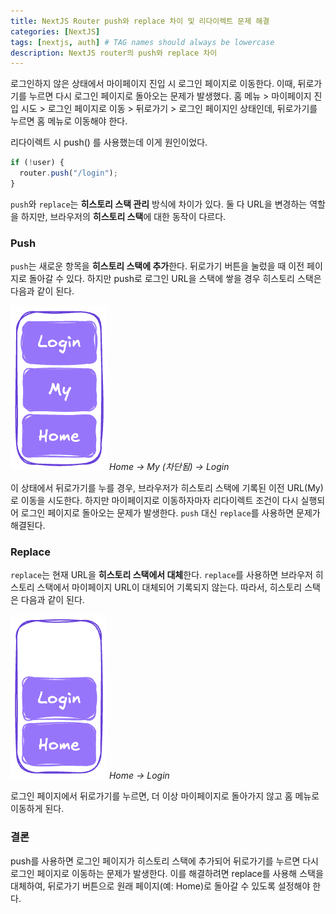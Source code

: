 ```yaml
---
title: NextJS Router push와 replace 차이 및 리다이렉트 문제 해결
categories: [NextJS]
tags: [nextjs, auth] # TAG names should always be lowercase
description: NextJS router의 push와 replace 차이
---
```


로그인하지 않은 상태에서 마이페이지 진입 시 로그인 페이지로 이동한다. 이때, 뒤로가기를 누르면 다시 로그인 페이지로 돌아오는 문제가 발생했다.
홈 메뉴 > 마이페이지 진입 시도 > 로그인 페이지로 이동 > 뒤로가기 > 로그인 페이지인 상태인데, 뒤로가기를 누르면 홈 메뉴로 이동해야 한다.

리다이렉트 시 push() 를 사용했는데 이게 원인이었다.

```ts
if (!user) {
  router.push("/login");
}
```

`push`와 `replace`는 **히스토리 스택 관리** 방식에 차이가 있다. 둘 다 URL을 변경하는 역할을 하지만, 브라우저의 **히스토리 스택**에 대한 동작이 다르다.

### Push

`push`는 새로운 항목을 **히스토리 스택에 추가**한다. 뒤로가기 버튼을 눌렀을 때 이전 페이지로 돌아갈 수 있다.
하지만 push로 로그인 URL을 스택에 쌓을 경우 히스토리 스택은 다음과 같이 된다.

![push stack](/assets/img/posts/2024-12-19/url-stack-1.png)
_Home -> My (차단됨) -> Login_

이 상태에서 뒤로가기를 누를 경우, 브라우저가 히스토리 스택에 기록된 이전 URL(My)로 이동을 시도한다. 하지만 마이페이지로 이동하자마자 리다이렉트 조건이 다시 실행되어 로그인 페이지로 돌아오는 문제가 발생한다.
`push` 대신 `replace`를 사용하면 문제가 해결된다.

### Replace

`replace`는 현재 URL을 **히스토리 스택에서 대체**한다. `replace`를 사용하면 브라우저 히스토리 스택에서 마이페이지 URL이 대체되어 기록되지 않는다. 따라서, 히스토리 스택은 다음과 같이 된다.

![replace stack](/assets/img/posts/2024-12-19/url-stack-2.png)
_Home -> Login_

로그인 페이지에서 뒤로가기를 누르면, 더 이상 마이페이지로 돌아가지 않고 홈 메뉴로 이동하게 된다.

### 결론

push를 사용하면 로그인 페이지가 히스토리 스택에 추가되어 뒤로가기를 누르면 다시 로그인 페이지로 이동하는 문제가 발생한다. 이를 해결하려면 replace를 사용해 스택을 대체하여, 뒤로가기 버튼으로 원래 페이지(예: Home)로 돌아갈 수 있도록 설정해야 한다.
